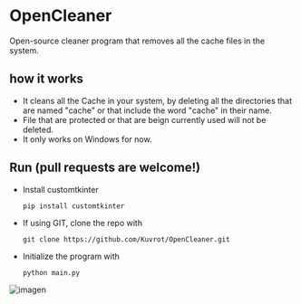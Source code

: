 # OpenCleaner
Open-source cleaner program that removes all the cache files in the system. 

## how it works
* It cleans all the Cache in your system, by deleting all the directories that are named "cache" or that include the word "cache" in their name.
* File that are protected or that are beign currently used will not be deleted.
* It only works on Windows for now.

## Run (pull requests are welcome!)
- Install customtkinter
  ```
  pip install customtkinter
  ```
- If using GIT, clone the repo with
  ```
  git clone https://github.com/Kuvrot/OpenCleaner.git
  ```
- Initialize the program with
  ```
  python main.py
  ````

![imagen](https://github.com/Kuvrot/OpenCleaner/assets/23508114/2fd94a97-cd83-4e9f-b15e-56abfa48277e)


